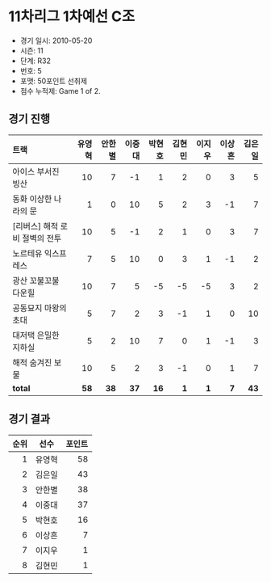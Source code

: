 # 11차리그 1차예선 C조

- 경기 일시: 2010-05-20
- 시즌: 11
- 단계: R32
- 번호: 5
- 포맷: 50포인트 선취제
- 점수 누적제: Game 1 of 2.





## 경기 진행

| 트랙 | 유영혁 | 안한별 | 이중대 | 박현호 | 김현민 | 이지우 | 이상흔 | 김은일 |
|:---|---:|---:|---:|---:|---:|---:|---:|---:|
| 아이스 부서진 빙산 | 10 | 7 | -1 | 1 | 2 | 0 | 3 | 5 |
| 동화 이상한 나라의 문 | 1 | 0 | 10 | 5 | 2 | 3 | -1 | 7 |
| [리버스] 해적 로비 절벽의 전투 | 10 | 5 | -1 | 2 | 1 | 0 | 3 | 7 |
| 노르테유 익스프레스 | 7 | 5 | 10 | 0 | 3 | 1 | -1 | 2 |
| 광산 꼬불꼬불 다운힐 | 10 | 7 | 5 | -5 | -5 | -5 | 3 | 2 |
| 공동묘지 마왕의 초대 | 5 | 7 | 2 | 3 | -1 | 1 | 0 | 10 |
| 대저택 은밀한 지하실 | 5 | 2 | 10 | 7 | 0 | 1 | -1 | 3 |
| 해적 숨겨진 보물 | 10 | 5 | 2 | 3 | -1 | 0 | 1 | 7 |
| __total__ | __58__ | __38__ | __37__ | __16__ | __1__ | __1__ | __7__ | __43__ |




## 경기 결과

| 순위 | 선수 | 포인트 |
|---:|:---:|---:|
| 1 | 유영혁 | 58 |
| 2 | 김은일 | 43 |
| 3 | 안한별 | 38 |
| 4 | 이중대 | 37 |
| 5 | 박현호 | 16 |
| 6 | 이상흔 | 7 |
| 7 | 이지우 | 1 |
| 8 | 김현민 | 1 |

